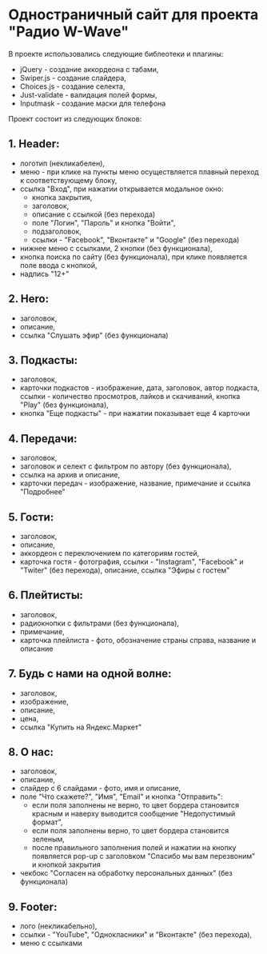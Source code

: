 # Одностраничный сайт для проекта "Радио W-Wave"

В проекте использовались следующие библеотеки и плагины:

- jQuery - создание аккордеона с табами,
- Swiper.js - создание слайдера,
- Choices.js - создание селекта,
- Just-validate - валидация полей формы,
- Inputmask - создание маски для телефона

Проект состоит из следующих блоков:

## 1. Header:
- логотип (некликабелен),
- меню - при клике на пункты меню осуществляется плавный переход к соответствующему блоку,
- ссылка "Вход", при нажатии открывается модальное окно:
  - кнопка закрытия,
  - заголовок,
  - описание с ссылкой (без перехода)
  - поле "Логин", "Пароль" и кнопка "Войти",
  - подзаголовок,
  - ссылки - "Facebook", "Вконтакте" и "Google" (без перехода)
- нижнее меню с ссылками, 2 кнопки (без функционала),
- кнопка поиска по сайту (без функционала), при клике появляется поле ввода с кнопкой,
- надпись "12+"

## 2. Hero:
- заголовок,
- описание,
- ссылка "Слушать эфир" (без функционала)

## 3. Подкасты:
- заголовок,
- карточки подкастов - изображение, дата, заголовок, автор подкаста, ссылки - количество просмотров, лайков и скачиваний, кнопка "Play" (без функционала),
- кнопка "Еще подкасты" - при нажатии показывает еще 4 карточки

## 4. Передачи:
- заголовок,
- заголовок и селект с фильтром по автору (без функционала),
- ссылка на архив и описание,
- карточки передач - изображение, название, примечание и ссылка "Подробнее"

## 5. Гости:
- заголовок,
- описание,
- аккордеон с переключением по категориям гостей,
- карточка гостя - фотография, ссылки - "Instagram", "Facebook" и "Twiter" (без перехода), описание, ссылка "Эфиры с гостем"

## 6. Плейтисты:
- заголовок,
- радиокнопки с фильтрами (без функционала),
- примечание,
- карточка плейлиста - фото, обозначение страны справа, название и описание

## 7. Будь с нами на одной волне:
- заголовок,
- изображение,
- описание,
- цена,
- ссылка "Купить на Яндекс.Маркет"

## 8. О нас:
- заголовок,
- описание,
- слайдер с 6 слайдами - фото, имя и описание,
- поле "Что скажете?", "Имя", "Email" и кнопка "Отправить":
  - если поля заполнены не верно, то цвет бордера становится красным и наверху выводится сообщение "Недопустимый формат",
  - если поля заполнены верно, то цвет бордера становится зеленым,
  - после правильного заполнения полей и нажатии на кнопку появляется pop-up с заголовком "Спасибо мы вам перезвоним" и кнопкой закрытия
- чекбокс "Согласен на обработку персональных данных" (без функционала)

## 9. Footer:
- лого (некликабельно),
- ссылки - "YouTube", "Однокласники" и "Вконтакте" (без перехода),
- меню с ссылками
